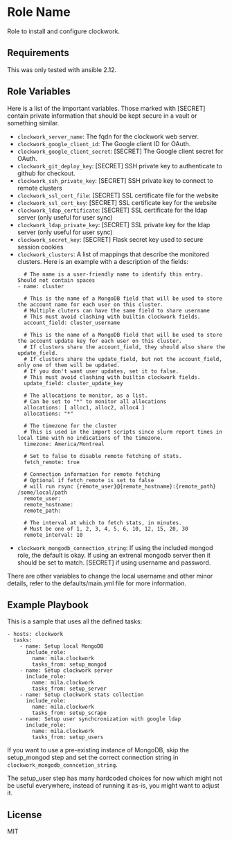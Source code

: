 Role Name
=========

Role to install and configure clockwork.

Requirements
------------

This was only tested with ansible 2.12.

Role Variables
--------------

Here is a list of the important variables. Those marked with [SECRET]
contain private information that should be kept secure in a vault or
something similar.

 - `clockwork_server_name`: The fqdn for the clockwork web server.
 - `clockwork_google_client_id`: The Google client ID for OAuth.
 - `clockwork_google_client_secret`: [SECRET] The Google client secret for OAuth.
 - `clockwork_git_deploy_key`: [SECRET] SSH private key to authenticate to github for checkout.
 - `clockwork_ssh_private_key`: [SECRET] SSH private key to connect to remote clusters
 - `clockwork_ssl_cert_file`: [SECRET] SSL certificate file for the website
 - `clockwork_ssl_cert_key`: [SECRET] SSL certificate key for the website
 - `clockwork_ldap_certificate`: [SECRET] SSL certificate for the ldap server (only useful for user sync)
 - `clockwork_ldap_private_key`: [SECRET] SSL private key for the ldap server (only useful for user sync)
 - `clockwork_secret_key`: [SECRET] Flask secret key used to secure session cookies
 - `clockwork_clusters`: A list of mappings that describe the monitored clusters.
    Here is an example with a description of the fields:
    ```
      # The name is a user-friendly name to identify this entry.  Should not contain spaces
    - name: cluster

      # This is the name of a MongoDB field that will be used to store the account name for each user on this cluster.
      # Multiple cluters can have the same field to share username
      # This must avoid clashing with builtin clockwork fields.
      account_field: cluster_username

      # This is the name of a MongoDB field that will be used to store the account update key for each user on this cluster.
      # If clusters share the account_field, they should also share the update_field.
      # If clusters share the update_field, but not the account_field, only one of them will be updated.
      # If you don't want user updates, set it to false.
      # This must avoid clashing with builtin clockwork fields.
      update_field: cluster_update_key

      # The allocations to monitor, as a list.
      # Can be set to "*" to monitor all allocations
      allocations: [ alloc1, alloc2, alloc4 ]
      allocations: "*"

      # The timezone for the cluster
      # This is used in the import scripts since slurm report times in local time with no indications of the timezone.
      timezone: America/Montreal

      # Set to false to disable remote fetching of stats.
      fetch_remote: true

      # Connection information for remote fetching
      # Optional if fetch_remote is set to false
      # will run rsync {remote_user}@{remote_hostname}:{remote_path} /some/local/path
      remote_user:
      remote_hostname:
      remote_path:

      # The interval at which to fetch stats, in minutes.
      # Must be one of 1, 2, 3, 4, 5, 6, 10, 12, 15, 20, 30
      remote_interval: 10
    ```
  - `clockwork_mongodb_connection_string`: If using the included mongod role, the default is okay.  If using an extrenal mongodb server then it should be set to match.  [SECRET] if using username and password.

There are other variables to change the local username and other minor
details, refer to the defaults/main.yml file for more information.

Example Playbook
----------------

This is a sample that uses all the defined tasks:

    - hosts: clockwork
      tasks:
        - name: Setup local MongoDB
          include_role:
            name: mila.clockwork
            tasks_from: setup_mongod
        - name: Setup clockwork server
          include_role:
            name: mila.clockwork
            tasks_from: setup_server
        - name: Setup clockwork stats collection
          include_role:
            name: mila.clockwork
            tasks_from: setup_scrape
        - name: Setup user synchcronization with google ldap
          include_role:
            name: mila.clockwork
            tasks_from: setup_users


If you want to use a pre-existing instance of MongoDB, skip the
setup_mongod step and set the correct connection string in
`clockwork_mongodb_conncetion_string`.

The setup_user step has many hardcoded choices for now which might not
be useful everywhere, instead of running it as-is, you might want to
adjust it.

License
-------

MIT
